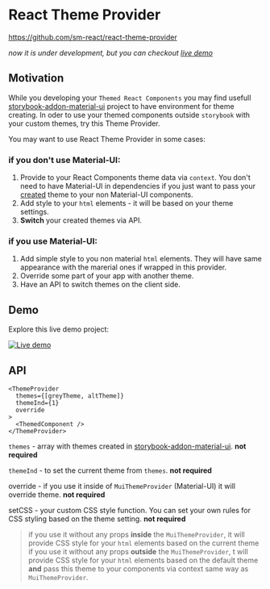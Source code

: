 #  React Theme Provider
https://github.com/sm-react/react-theme-provider

*now it is under development, but you can checkout [live demo](https://sm-react.github.io/react-theme-provider)*

## Motivation

While you developing your `Themed React Components` you may find usefull [storybook-addon-material-ui](https://github.com/sm-react/storybook-addon-material-ui) project to have environment for theme creating. In oder to use your themed components outside `storybook` with your custom themes, try this Theme Provider.  

You may want to use React Theme Provider in some cases:

### if you **don't use** Material-UI:
1. Provide to your React Components theme data via `context`. You don't need to have Material-UI in dependencies if you just want to pass your [created](https://sm-react.github.io/storybook-addon-material-ui) theme to your non Material-UI components.
2. Add style to your `html` elements - it will be based on your theme settings.
3. **Switch** your created themes via API.

### if you **use** Material-UI:
1. Add simple style to you non material `html` elements. They will have same appearance with the marerial ones if wrapped in this provider.
2. Override some part of your app with another theme.
3. Have an API to switch themes on the client side.


## Demo
Explore this live demo project:

[![Live demo](https://img.shields.io/badge/Live%20Demo-%20Storybook-brightgreen.svg)](https://sm-react.github.io/react-theme-provider)

## API

```
<ThemeProvider
  themes={[greyTheme, altTheme]}
  themeInd={1}
  override
>
  <ThemedComponent />
</ThemeProvider>

```

`themes` - array with themes created in [storybook-addon-material-ui](https://github.com/sm-react/storybook-addon-material-ui). **not required**

`themeInd` - to set the current theme from `themes`.  **not required**

override - if you use it inside of `MuiThemeProvider` (Material-UI) it will override theme.  **not required**

setCSS - your custom CSS style function. You can set your own rules for CSS styling based on the theme setting.  **not required**

>if you use it without any props **inside** the `MuiThemeProvider`, it will provide CSS style for your `html` elements based on the current theme
>if you use it without any props **outside** the `MuiThemeProvider`, t will provide CSS style for your `html` elements based on the default theme **and** pass this theme to your components via context same way as `MuiThemeProvider`.


